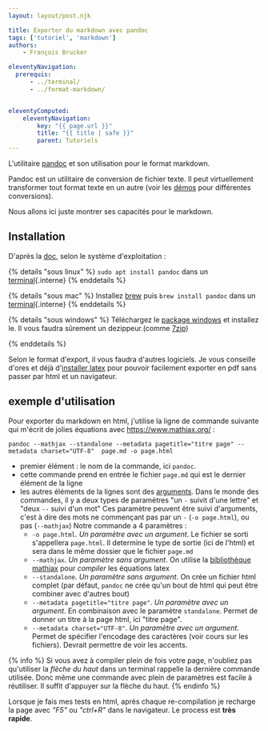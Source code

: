 ```yaml
---
layout: layout/post.njk

title: Exporter du markdown avec pandoc
tags: ['tutoriel', 'markdown']
authors:
    - François Brucker

eleventyNavigation:
  prerequis:
      - ../terminal/
      - ../format-markdown/


eleventyComputed:
    eleventyNavigation:
        key: "{{ page.url }}"
        title: "{{ title | safe }}"
        parent: Tutoriels
---
```


<!-- début résumé -->

L'utilitaire [pandoc](https://pandoc.org/) et son utilisation pour le format markdown.

<!-- fin résumé -->

Pandoc est un utilitaire de conversion de fichier texte. Il peut virtuellement transformer tout format texte en un autre (voir les [démos](https://pandoc.org/demos.html) pour différentes conversions).

Nous allons ici juste montrer ses capacités pour le markdown.

## Installation

D'après la [doc](https://pandoc.org/installing.html), selon le système d'exploitation :

{% details "sous linux" %}
`sudo apt install pandoc` dans un [terminal](../terminal.md){.interne}
{% enddetails %}

{% details "sous mac" %}
Installez [brew](https://brew.sh/) puis `brew install pandoc` dans un [terminal](../terminal.md){.interne}
{% enddetails %}

{% details "sous windows" %}
Téléchargez le [package windows](https://github.com/jgm/pandoc/releases/tag/2.19) et installez le. Il vous faudra sûrement un dezippeur.(comme [7zip](https://www.7-zip.org/))

{% enddetails %}

Selon le format d'export, il vous faudra d'autres logiciels. Je vous conseille d'ores et déjà d'[installer latex](https://www.latex-project.org/get/) pour pouvoir facilement exporter en pdf sans passer par html et un navigateur.

## exemple d'utilisation

Pour exporter du markdown en html, j'utilise la ligne de commande suivante qui m'écrit de jolies équations avec <https://www.mathjax.org/> :

`pandoc --mathjax --standalone --metadata pagetitle="titre page" --metadata charset="UTF-8"  page.md -o page.html`

* premier élément : le nom de la commande, ici `pandoc`.
* cette commande prend en entrée le fichier `page.md` qui est le dernier élément de la ligne
* les autres éléments de la lignes sont des [arguments](https://fr.wikipedia.org/wiki/Commandes_Unix#Le_passage_d'arguments_aux_commandes). Dans le monde des commandes, il y a deux types de paramètres "un `-` suivit d'une lettre" et "deux `--` suivi d'un mot" Ces paramètre peuvent être suivi d'arguments, c'est à dire des mots ne commençant pas par un `-` (`-o page.html`), ou pas (`--mathjax`) Notre commande a 4 paramètres :
  * `-o page.html`. *Un paramètre avec un argument*. Le fichier se sorti s'appellera `page.html`. Il determine le type de sortie (ici de l'html) et sera dans le même dossier que le fichier `page.md`
  * `--mathjax`. *Un paramètre sans argument*. On utilise la [bibliothèque mathjax](https://www.mathjax.org/) pour *compiler* les équations latex
  * `--standalone`. *Un paramètre sans argument*. On crée un fichier html complet (par défaut, `pandoc` ne crée qu'un bout de html qui peut être combiner avec d'autres bout)
  * `--metadata pagetitle="titre page"`. *Un paramètre avec un argument*. En combinaison avec le paramètre `standalone`. Permet de donner un titre à la page html, ici "titre page".
  * `--metadata charset="UTF-8"`. *Un paramètre avec un argument*. Permet de spécifier l'encodage des caractères (voir cours sur les fichiers). Devrait permettre de voir les accents.

{% info %}
Si vous avez à compiler plein de fois votre page, n'oubliez pas qu'utiliser la *flèche du haut* dans un terminal rappelle la dernière commande utilisée. Donc même une commande avec plein de paramètres est facile à réutiliser. Il suffit d'appuyer sur la flèche du haut.
{% endinfo %}

Lorsque je fais mes tests en html, après chaque re-compilation je recharge la page avec *"F5"* ou *"ctrl+R"* dans le navigateur. Le process est **très rapide**.
